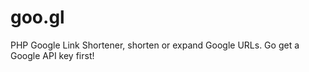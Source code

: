 goo.gl
======

PHP Google Link Shortener, shorten or expand Google URLs. Go get a Google API key first!
